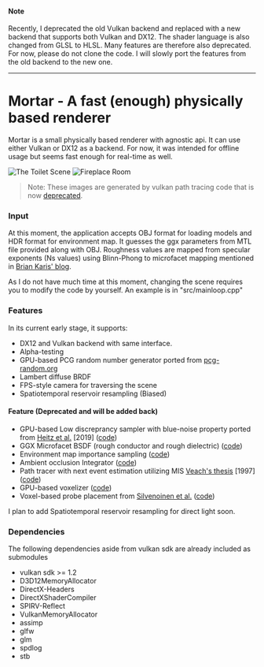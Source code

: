 #### Note
Recently, I deprecated the old Vulkan backend and replaced with a new backend that supports both Vulkan and DX12.
The shader language is also changed from GLSL to HLSL.
Many features are therefore also deprecated.
For now, please do not clone the code.
I will slowly port the features from the old backend to the new one.

---------------------------

# Mortar - A fast (enough) physically based renderer

Mortar is a small physically based renderer with agnostic api.
It can use either Vulkan or DX12 as a backend.
For now, it was intended for offline usage but seems fast enough for real-time as well.

![The Toilet Scene](https://raw.githubusercontent.com/jamornsriwasansak/vulkan-mortar/master/readme/toilet.jpg)
![Fireplace Room](https://raw.githubusercontent.com/jamornsriwasansak/vulkan-mortar/master/readme/fireplace.jpg)
> Note: These images are generated by vulkan path tracing code that is now [deprecated](https://github.com/jamornsriwasansak/mortar/tree/master/deprecated-vk-pt-src).

### Input
At this moment, the application accepts OBJ format for loading models and HDR format for environment map.
It guesses the ggx parameters from MTL file provided along with OBJ.
Roughness values are mapped from specular exponents (Ns values) using Blinn-Phong to microfacet mapping mentioned in [Brian Karis' blog](http://graphicrants.blogspot.com/2013/08/specular-brdf-reference.html).

As I do not have much time at this moment, changing the scene requires you to modify the code by yourself.
An example is in "src/mainloop.cpp"

### Features
In its current early stage, it supports:
* DX12 and Vulkan backend with same interface.
* Alpha-testing
* GPU-based PCG random number generator ported from [pcg-random.org](https://www.pcg-random.org/)
* Lambert diffuse BRDF
* FPS-style camera for traversing the scene
* Spatiotemporal reservoir resampling (Biased)
#### Feature (Deprecated and will be added back)
* GPU-based Low discreprancy sampler with blue-noise property ported from [Heitz et al.](https://eheitzresearch.wordpress.com/762-2/) \[2019]  ([code](https://github.com/jamornsriwasansak/mortar/blob/master/deprecated-vk-pt-src/shaders/rng/bluesobol.glsl))
* GGX Microfacet BSDF (rough conductor and rough dielectric) ([code](https://github.com/jamornsriwasansak/mortar/blob/master/deprecated-vk-pt-src/shaders/common/bsdf.glsl))
* Environment map importance sampling  ([code](https://github.com/jamornsriwasansak/mortar/blob/master/deprecated-vk-pt-src/common/envmap.h))
* Ambient occlusion Integrator ([code](https://github.com/jamornsriwasansak/mortar/blob/master/deprecated-vk-pt-src/shaders/renderer/rtao/rtao.rgen))
* Path tracer with next event estimation utilizing MIS [Veach's thesis](https://graphics.stanford.edu/papers/veach_thesis) \[1997] ([code](https://github.com/jamornsriwasansak/mortar/blob/master/deprecated-vk-pt-src/shaders/renderer/pathtracer/pathtracer.rgen))
* GPU-based voxelizer ([code](https://github.com/jamornsriwasansak/mortar/blob/master/deprecated-vk-pt-src/shaders/compute/voxelizer/voxelizer.comp))
* Voxel-based probe placement from [Silvenoinen et al.](https://arisilvennoinen.github.io/Projects/RTGI/index.html) ([code](https://github.com/jamornsriwasansak/mortar/blob/master/deprecated-vk-pt-src/misc_app/probeplacer_silvennoinen17.h))

I plan to add Spatiotemporal reservoir resampling for direct light soon.

### Dependencies
The following dependencies aside from vulkan sdk are already included as submodules
* vulkan sdk >= 1.2
* D3D12MemoryAllocator
* DirectX-Headers
* DirectXShaderCompiler
* SPIRV-Reflect
* VulkanMemoryAllocator
* assimp
* glfw
* glm
* spdlog
* stb
